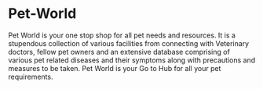 # Pet-World
Pet World is your one stop shop for all pet needs and resources. It is a stupendous collection of various facilities from connecting with Veterinary doctors, fellow pet owners and an extensive database comprising of various pet related diseases and their symptoms along with precautions and measures to be taken. Pet World is your Go to Hub for all your pet requirements.
